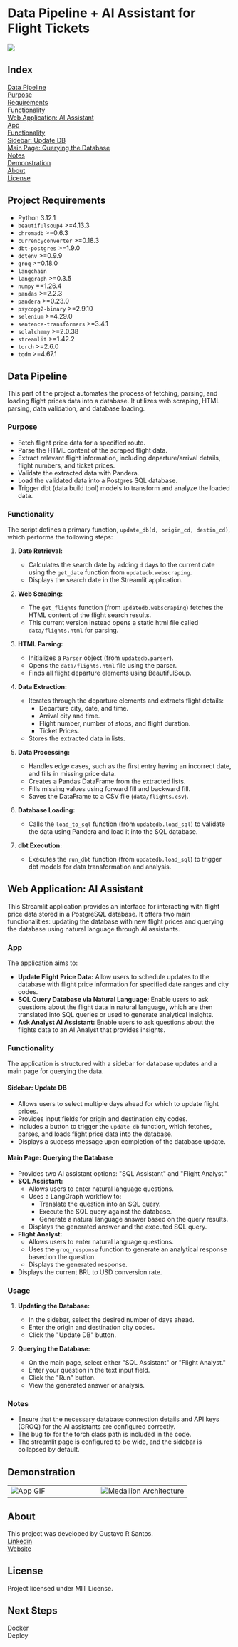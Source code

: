 # Data Pipeline + AI Assistant for Flight Tickets

![](img/meta_friendly_looking_robot_in_a_room-wide.jpeg)


## Index

[Data Pipeline](#data-pipeline)<br>
  [Purpose](#purpose)<br>
  [Requirements](#requirements)<br>
  [Functionality](#functionality)<br>
[Web Application: AI Assistant](#web-application-ai-assistant)<br>
  [App](#app)<br>
  [Functionality](#functionality-1)<br>
  [Sidebar: Update DB](#sidebar-update-db)<br>
  [Main Page: Querying the Database](#main-page-querying-the-database)<br>
[Notes](#notes)<br>
[Demonstration](#demonstration)<br>
[About](#about)<br>
[License](#license)<br>


## Project Requirements

* Python 3.12.1
* `beautifulsoup4` >=4.13.3
* `chromadb` >=0.6.3
* `currencyconverter` >=0.18.3
* `dbt-postgres` >=1.9.0
* `dotenv` >=0.9.9
* `groq` >=0.18.0
* `langchain`
* `langgraph` >=0.3.5
* `numpy` ==1.26.4
* `pandas` >=2.2.3
* `pandera` >=0.23.0
* `psycopg2-binary` >=2.9.10
* `selenium` >=4.29.0
* `sentence-transformers` >=3.4.1
* `sqlalchemy` >=2.0.38
* `streamlit` >=1.42.2
* `torch` >=2.6.0
* `tqdm` >=4.67.1

## Data Pipeline

This part of the project automates the process of fetching, parsing, and loading flight prices data into a database. It utilizes web scraping, HTML parsing, data validation, and database loading.

### Purpose

* Fetch flight price data for a specified route.
* Parse the HTML content of the scraped flight data.
* Extract relevant flight information, including departure/arrival details, flight numbers, and ticket prices.
* Validate the extracted data with Pandera.
* Load the validated data into a Postgres SQL database.
* Trigger dbt (data build tool) models to transform and analyze the loaded data.

### Functionality

The script defines a primary function, `update_db(d, origin_cd, destin_cd)`, which performs the following steps:

1.  **Date Retrieval:**
    * Calculates the search date by adding `d` days to the current date using the `get_date` function from `updatedb.webscraping`.
    * Displays the search date in the Streamlit application.

2.  **Web Scraping:**
    * The `get_flights` function (from `updatedb.webscraping`) fetches the HTML content of the flight search results.
    * This current version instead opens a static html file called `data/flights.html` for parsing.

3.  **HTML Parsing:**
    * Initializes a `Parser` object (from `updatedb.parser`).
    * Opens the `data/flights.html` file using the parser.
    * Finds all flight departure elements using BeautifulSoup.

4.  **Data Extraction:**
    * Iterates through the departure elements and extracts flight details:
        * Departure city, date, and time.
        * Arrival city and time.
        * Flight number, number of stops, and flight duration.
        * Ticket Prices.
    * Stores the extracted data in lists.

5.  **Data Processing:**
    * Handles edge cases, such as the first entry having an incorrect date, and fills in missing price data.
    * Creates a Pandas DataFrame from the extracted lists.
    * Fills missing values using forward fill and backward fill.
    * Saves the DataFrame to a CSV file (`data/flights.csv`).

6.  **Database Loading:**
    * Calls the `load_to_sql` function (from `updatedb.load_sql`) to validate the data using Pandera and load it into the SQL database.

7.  **dbt Execution:**
    * Executes the `run_dbt` function (from `updatedb.load_sql`) to trigger dbt models for data transformation and analysis.

## Web Application: AI Assistant

This Streamlit application provides an interface for interacting with flight price data stored in a PostgreSQL database. It offers two main functionalities: updating the database with new flight prices and querying the database using natural language through AI assistants.

### App

The application aims to:

* **Update Flight Price Data:** Allow users to schedule updates to the database with flight price information for specified date ranges and city codes.
* **SQL Query Database via Natural Language:** Enable users to ask questions about the flight data in natural language, which are then translated into SQL queries or used to generate analytical insights.
* **Ask Analyst AI Assistant:** Enable users to ask questions about the flights data to an AI Analyst that provides insights.

### Functionality

The application is structured with a sidebar for database updates and a main page for querying the data.

#### Sidebar: Update DB

* Allows users to select multiple days ahead for which to update flight prices.
* Provides input fields for origin and destination city codes.
* Includes a button to trigger the `update_db` function, which fetches, parses, and loads flight price data into the database.
* Displays a success message upon completion of the database update.

#### Main Page: Querying the Database

* Provides two AI assistant options: "SQL Assistant" and "Flight Analyst."
* **SQL Assistant:**
    * Allows users to enter natural language questions.
    * Uses a LangGraph workflow to:
        * Translate the question into an SQL query.
        * Execute the SQL query against the database.
        * Generate a natural language answer based on the query results.
    * Displays the generated answer and the executed SQL query.
* **Flight Analyst:**
    * Allows users to enter natural language questions.
    * Uses the `groq_response` function to generate an analytical response based on the question.
    * Displays the generated response.
* Displays the current BRL to USD conversion rate.

### Usage

1.  **Updating the Database:**
    * In the sidebar, select the desired number of days ahead.
    * Enter the origin and destination city codes.
    * Click the "Update DB" button.

2.  **Querying the Database:**
    * On the main page, select either "SQL Assistant" or "Flight Analyst."
    * Enter your question in the text input field.
    * Click the "Run" button.
    * View the generated answer or analysis.

### Notes

* Ensure that the necessary database connection details and API keys (GROQ) for the AI assistants are configured correctly.
* The bug fix for the torch class path is included in the code.
* The streamlit page is configured to be wide, and the sidebar is collapsed by default.



## Demonstration

<table>
  <tr>
    <td width="50%"><img src="img/RAG_FlightsDB.gif" alt="App GIF"></td>
    <td width="50%"><img src="img/dbt_lineage_graph.png" alt="Medallion Architecture"></td>
  </tr>
</table>


## About

This project was developed by Gustavo R Santos.<br>
[Linkedin](https://www.linkedin.com/in/gurezende/)<br>
[Website](https://gustavorsantos.me)

## License
Project licensed under MIT License.

## Next Steps

Docker<br>
Deploy